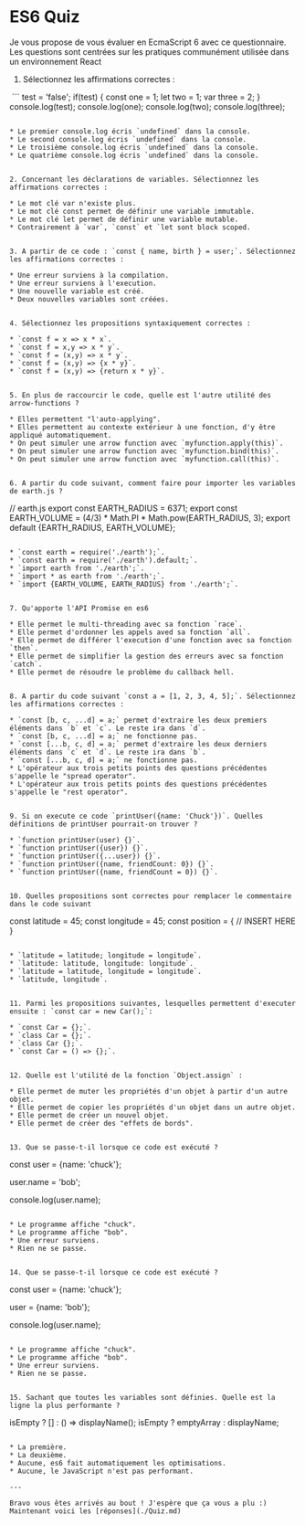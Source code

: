 <style type="text/css">
    ul { list-style-type: upper-alpha; }
</style>

# ES6 Quiz

Je vous propose de vous évaluer en EcmaScript 6 avec ce questionnaire.
Les questions sont centrées sur les pratiques communément utilisée dans un environnement React

1. Sélectionnez les affirmations correctes :

  ```
  test = 'false';
  if(test) {
      const one = 1;
      let two = 1;
      var three = 2;
  }
  console.log(test);
  console.log(one);
  console.log(two);
  console.log(three);
  ```

  * Le premier console.log écris `undefined` dans la console.
  * Le second console.log écris `undefined` dans la console.
  * Le troisième console.log écris `undefined` dans la console.
  * Le quatrième console.log écris `undefined` dans la console.


2. Concernant les déclarations de variables. Sélectionnez les affirmations correctes :

  * Le mot clé var n'existe plus.
  * Le mot clé const permet de définir une variable immutable.
  * Le mot clé let permet de définir une variable mutable.
  * Contrairement à `var`, `const` et `let sont block scoped.
  

3. A partir de ce code : `const { name, birth } = user;`. Sélectionnez les affirmations correctes :

  * Une erreur surviens à la compilation.
  * Une erreur surviens à l'execution.
  * Une nouvelle variable est créé.
  * Deux nouvelles variables sont créées.


4. Sélectionnez les propositions syntaxiquement correctes :

  * `const f = x => x * x`.
  * `const f = x,y => x * y`.
  * `const f = (x,y) => x * y`.
  * `const f = (x,y) => {x * y}`.
  * `const f = (x,y) => {return x * y}`.


5. En plus de raccourcir le code, quelle est l'autre utilité des arrow-functions ?

  * Elles permettent "l'auto-applying".
  * Elles permettent au contexte extérieur à une fonction, d'y être appliqué automatiquement.
  * On peut simuler une arrow function avec `myfunction.apply(this)`.
  * On peut simuler une arrow function avec `myfunction.bind(this)`.
  * On peut simuler une arrow function avec `myfunction.call(this)`.


6. A partir du code suivant, comment faire pour importer les variables de earth.js ?

  ```   
  // earth.js
  export const EARTH_RADIUS = 6371;
  export const EARTH_VOLUME = (4/3) * Math.PI * Math.pow(EARTH_RADIUS, 3);
  export default {EARTH_RADIUS, EARTH_VOLUME};
  ```

  * `const earth = require('./earth');`.
  * `const earth = require('./earth').default;`.
  * `import earth from './earth';`.
  * `import * as earth from './earth';`.
  * `import {EARTH_VOLUME, EARTH_RADIUS} from './earth';`.


7. Qu'apporte l'API Promise en es6

  * Elle permet le multi-threading avec sa fonction `race`.
  * Elle permet d'ordonner les appels aved sa fonction `all`.
  * Elle permet de différer l'execution d'une fonction avec sa fonction `then`.
  * Elle permet de simplifier la gestion des erreurs avec sa fonction `catch`.
  * Elle permet de résoudre le problème du callback hell.


8. A partir du code suivant `const a = [1, 2, 3, 4, 5];`. Sélectionnez les affirmations correctes :

  * `const [b, c, ...d] = a;` permet d'extraire les deux premiers éléments dans `b` et `c`. Le reste ira dans `d`.
  * `const [b, c, ...d] = a;` ne fonctionne pas.
  * `const [...b, c, d] = a;` permet d'extraire les deux derniers éléments dans `c` et `d`. Le reste ira dans `b`.
  * `const [...b, c, d] = a;` ne fonctionne pas.
  * L'opérateur aux trois petits points des questions précédentes s'appelle le "spread operator".
  * L'opérateur aux trois petits points des questions précédentes s'appelle le "rest operator".


9. Si on execute ce code `printUser({name: 'Chuck'})`. Quelles définitions de printUser pourrait-on trouver ?

  * `function printUser(user) {}`.
  * `function printUser({user}) {}`.
  * `function printUser({...user}) {}`.
  * `function printUser({name, friendCount: 0}) {}`.
  * `function printUser({name, friendCount = 0}) {}`.


10. Quelles propositions sont correctes pour remplacer le commentaire dans le code suivant

  ```    
  const latitude = 45;
  const longitude = 45;
  const position = {
      // INSERT HERE
  }
  ```

  * `latitude = latitude; longitude = longitude`.
  * `latitude: latitude, longitude: longitude`.
  * `latitude = latitude, longitude = longitude`.
  * `latitude, longitude`.


11. Parmi les propositions suivantes, lesquelles permettent d'executer ensuite : `const car = new Car();`:

  * `const Car = {};`.
  * `class Car = {};`.
  * `class Car {};`.
  * `const Car = () => {};`.


12. Quelle est l'utilité de la fonction `Object.assign` :

  * Elle permet de muter les propriétés d'un objet à partir d'un autre objet.
  * Elle permet de copier les propriétés d'un objet dans un autre objet.
  * Elle permet de créer un nouvel objet.
  * Elle permet de créer des "effets de bords".


13. Que se passe-t-il lorsque ce code est exécuté ?

  ``` 
  const user = {name: 'chuck'};

  user.name = 'bob';

  console.log(user.name);
  ```

  * Le programme affiche "chuck".
  * Le programme affiche "bob".
  * Une erreur surviens.
  * Rien ne se passe.


14. Que se passe-t-il lorsque ce code est exécuté ?

  ```
  const user = {name: 'chuck'};

  user = {name: 'bob'};

  console.log(user.name);
  ```

  * Le programme affiche "chuck".
  * Le programme affiche "bob".
  * Une erreur surviens.
  * Rien ne se passe.


15. Sachant que toutes les variables sont définies. Quelle est la ligne la plus performante ?

  ``` 
  isEmpty ? [] : () => displayName();
  isEmpty ? emptyArray : displayName;
  ```

  * La première.
  * La deuxième.
  * Aucune, es6 fait automatiquement les optimisations.
  * Aucune, le JavaScript n'est pas performant.

---

Bravo vous êtes arrivés au bout ! J'espère que ça vous a plu :)
Maintenant voici les [réponses](./Quiz.md)
